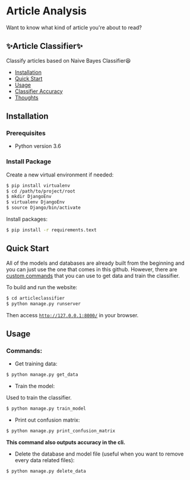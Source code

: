 # Article Analysis

Want to know what kind of article you're about to read?

## ✨Article Classifier✨

Classify articles based on Naive Bayes Classifier😆

* [Installation](#installation)
* [Quick Start](#quick-start)
* [Usage](#usage)
* [Classifier Accuracy](#classifier)
* [Thoughts](#thoughts)

<a name="installation"></a>
## Installation

### Prerequisites

- Python version 3.6

### Install Package

Create a new virtual environment if needed:

```bash
$ pip install virtualenv
$ cd /path/to/project/root
$ mkdir DjangoEnv
$ virtualenv DjangoEnv
$ source Django/bin/activate
```

Install packages:

```bash
$ pip install -r requirements.text
```

<a name="quick-start"></a>
## Quick Start

All of the models and databases are already built from the beginning and you can just use the one that comes in this github.
However, there are [custom commands](#usage) that you can use to get data and train the classifier.

To build and run the website:

```bash
$ cd articleclassifier
$ python manage.py runserver
```

Then access [`http://127.0.0.1:8000/`](http://127.0.0.1:8000/) in your browser.

<a name="usage"></a>
## Usage

### Commands:

- Get training data:

```bash
$ python manage.py get_data
```

- Train the model:

Used to train the classifier.

```bash
$ python manage.py train_model
```

- Print out confusion matrix:

```bash
$ python manage.py print_confusion_matrix
```

**This command also outputs accuracy in the cli.**

- Delete the database and model file (useful when you want to remove every data related files):

```bash
$ python manage.py delete_data
```
